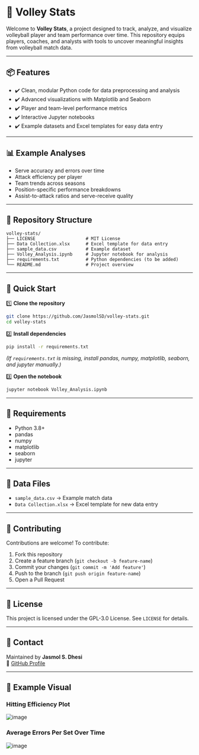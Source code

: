# 🏐 Volley Stats

Welcome to **Volley Stats**, a project designed to track, analyze, and visualize volleyball player and team performance over time. This repository equips players, coaches, and analysts with tools to uncover meaningful insights from volleyball match data.

---

## 📦 Features

- ✔️ Clean, modular Python code for data preprocessing and analysis  
- ✔️ Advanced visualizations with Matplotlib and Seaborn  
- ✔️ Player and team-level performance metrics  
- ✔️ Interactive Jupyter notebooks  
- ✔️ Example datasets and Excel templates for easy data entry

---

## 📊 Example Analyses

- Serve accuracy and errors over time  
- Attack efficiency per player  
- Team trends across seasons  
- Position-specific performance breakdowns  
- Assist-to-attack ratios and serve-receive quality

---

## 📁 Repository Structure

```
volley-stats/
├── LICENSE                   # MIT License
├── Data Collection.xlsx      # Excel template for data entry
├── sample_data.csv           # Example dataset
├── Volley_Analysis.ipynb     # Jupyter notebook for analysis
├── requirements.txt          # Python dependencies (to be added)
└── README.md                 # Project overview
```

---

## 🚀 Quick Start

1️⃣ **Clone the repository**

```bash
git clone https://github.com/JasmolSD/volley-stats.git
cd volley-stats
```

2️⃣ **Install dependencies**

```bash
pip install -r requirements.txt
```

*(If `requirements.txt` is missing, install pandas, numpy, matplotlib, seaborn, and jupyter manually.)*

3️⃣ **Open the notebook**

```bash
jupyter notebook Volley_Analysis.ipynb
```

---

## 🔧 Requirements

- Python 3.8+  
- pandas  
- numpy  
- matplotlib  
- seaborn  
- jupyter

---

## 📑 Data Files

- `sample_data.csv` → Example match data  
- `Data Collection.xlsx` → Excel template for new data entry

---

## 🤝 Contributing

Contributions are welcome! To contribute:

1. Fork this repository  
2. Create a feature branch (`git checkout -b feature-name`)  
3. Commit your changes (`git commit -m 'Add feature'`)  
4. Push to the branch (`git push origin feature-name`)  
5. Open a Pull Request

---

## 📜 License

This project is licensed under the GPL-3.0 License. See `LICENSE` for details.

---

## 💬 Contact

Maintained by **Jasmol S. Dhesi**  
🔗 [GitHub Profile](https://github.com/JasmolSD)

---

## 📸 Example Visual
### Hitting Efficiency Plot
![image](https://github.com/user-attachments/assets/48e6a5ea-9741-4b21-ac38-5ac5cfd3c063)

### Average Errors Per Set Over Time
![image](https://github.com/user-attachments/assets/be7fe00e-cbbe-45e1-9692-672fb7b55177)



